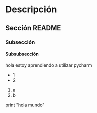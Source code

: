 # Descripción

## Sección README

### Subsección

#### Subsubsección


hola estoy aprendiendo a utilizar pycharm

- 1
- 2

1. a
2. b

print "hola mundo"